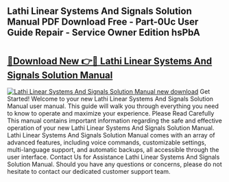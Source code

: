 ## Lathi Linear Systems And Signals Solution Manual PDF Download Free - Part-0Uc User Guide Repair - Service Owner Edition hsPbA

# <h2><a href="http://bc79155.oget.top/?id=Lathi+Linear+Systems+And+Signals+Solution+Manual">🔗Download New 👉🔴 Lathi Linear Systems And Signals Solution Manual</a></h2>

[![Lathi Linear Systems And Signals Solution Manual new download](https://i.imgur.com/5g1atiW.png)](http://bc79155.oget.top/?id=Lathi+Linear+Systems+And+Signals+Solution+Manual)
Get Started! Welcome to your new Lathi Linear Systems And Signals Solution Manual user manual. This guide will walk you through everything you need to know to operate and maximize your experience. Please Read Carefully This manual contains important information regarding the safe and effective operation of your new Lathi Linear Systems And Signals Solution Manual. Lathi Linear Systems And Signals Solution Manual comes with an array of advanced features, including voice commands, customizable settings, multi-language support, and automatic backups, all accessible through the user interface. Contact Us for Assistance Lathi Linear Systems And Signals Solution Manual. Should you have any questions or concerns, please do not hesitate to contact our dedicated customer support team.
